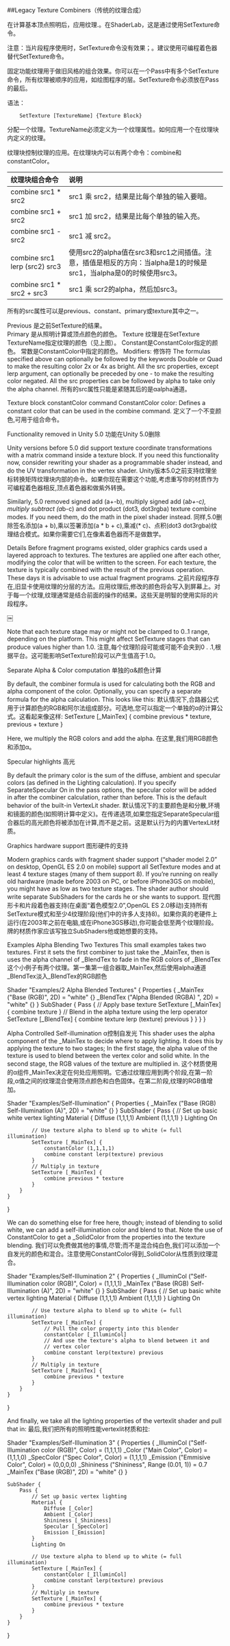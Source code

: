 ##Legacy Texture Combiners（传统的纹理合成）

在计算基本顶点照明后，应用纹理.。在ShaderLab，这是通过使用SetTexture命令。

注意：当片段程序使用时，SetTexture命令没有效果；。建议使用可编程着色器替代SetTexture命令。

固定功能纹理用于做旧风格的组合效果。你可以在一个Pass中有多个SetTexture命令，所有纹理被顺序的应用，如绘图程序的层。SetTexture命令必须放在Pass的最后。

语法：
```
    SetTexture [TextureName] {Texture Block}
```

分配一个纹理。TextureName必须定义为一个纹理属性。如何应用一个在纹理块内定义的纹理。

纹理块控制纹理的应用。在纹理块内可以有两个命令：combine和constantColor。



|纹理块组合命令|说明|
|:--|:--|
|combine src1 * src2|src1 乘 src2，结果是比每个单独的输入要暗。|
|combine src1 + src2|src1 加 src2，结果是比每个单独的输入亮。
|combine src1 - src2|src1 减 src2。|
|combine src1 lerp (src2) src3|使用src2的alpha值在src3和src1之间插值。注意，插值是相反的方向：当alpha是1的时候是src1，当alpha是0的时候使用src3。|
|combine src1 * src2 + src3|src1 乘 scr2的alpha，然后加src3。|
所有的src属性可以是previous、constant、primary或texture其中之一。

Previous 是之前SetTexture的结果。		
Primary 是从照明计算或顶点颜色的颜色。	
Texture 纹理是在SetTexture TextureName指定纹理的颜色（见上图）。
Constant是ConstantColor指定的颜色。
		常数是ConstantColor中指定的颜色。
Modifiers:
修饰符
		The formulas specified above can optionally be followed by the keywords Double or Quad to make the resulting color 2x or 4x as bright.
		All the src properties, except lerp argument, can optionally be preceded by one - to make the resulting color negated.
		All the src properties can be followed by alpha to take only the alpha channel.
		所有的src属性只能是紧随其后的是αalpha通道。
		
Texture block constantColor command
ConstantColor color: Defines a constant color that can be used in the combine command.
定义了一个不变颜色,可用于组合命令。

Functionality removed in Unity 5.0
功能在Unity 5.0删除

Unity versions before 5.0 did support texture coordinate transformations with a matrix command inside a texture block. If you need this functionality now, consider rewriting your shader as a programmable shader instead, and do the UV transformation in the vertex shader.
Unity版本5.0之前支持纹理坐标转换矩阵纹理块内部的命令。如果你现在需要这个功能,考虑重写你的材质作为可编程着色器相反,顶点着色器和做紫外转换。

Similarly, 5.0 removed signed add (a+-b), multiply signed add (a*b+-c), multiply subtract (a*b-c) and dot product (dot3, dot3rgba) texture combine modes. If you need them, do the math in the pixel shader instead.
同样,5.0删除签名添加(a + b),乘以签署添加(a * b + c),乘减(* c)、点积(dot3 dot3rgba)纹理结合模式。如果你需要它们,在像素着色器而不是做数学。

Details
Before fragment programs existed, older graphics cards used a layered approach to textures. The textures are applied one after each other, modifying the color that will be written to the screen. For each texture, the texture is typically combined with the result of the previous operation. These days it is advisable to use actual fragment programs.
之前片段程序存在,旧显卡使用纹理的分层的方法。应用纹理后,修改的颜色将会写入到屏幕上。对于每一个纹理,纹理通常是结合前面的操作的结果。这些天是明智的使用实际的片段程序。

￼

Note that each texture stage may or might not be clamped to 0..1 range, depending on the platform. This might affect SetTexture stages that can produce values higher than 1.0.
注意,每个纹理阶段可能或可能不会夹到0 . .1,根据平台。这可能影响SetTexture阶段可以产生值高于1.0。

Separate Alpha & Color computation
单独的α&颜色计算

By default, the combiner formula is used for calculating both the RGB and alpha component of the color. Optionally, you can specify a separate formula for the alpha calculation. This looks like this:
默认情况下,合路器公式用于计算颜色的RGB和阿尔法组成部分。可选地,您可以指定一个单独的α的计算公式。这看起来像这样:
SetTexture [_MainTex] { combine previous * texture, previous + texture }

Here, we multiply the RGB colors and add the alpha.
在这里,我们用RGB颜色和添加α。

Specular highlights
高光

By default the primary color is the sum of the diffuse, ambient and specular colors (as defined in the Lighting calculation). If you specify SeparateSpecular On in the pass options, the specular color will be added in after the combiner calculation, rather than before. This is the default behavior of the built-in VertexLit shader.
默认情况下的主要颜色是和分散,环境和镜面的颜色(如照明计算中定义)。在传递选项,如果您指定SeparateSpecular组合器后的高光颜色将被添加在计算,而不是之前。这是默认行为的内置VertexLit材质。

Graphics hardware support
图形硬件的支持

Modern graphics cards with fragment shader support (“shader model 2.0” on desktop, OpenGL ES 2.0 on mobile) support all SetTexture modes and at least 4 texture stages (many of them support 8). If you’re running on really old hardware (made before 2003 on PC, or before iPhone3GS on mobile), you might have as low as two texture stages. The shader author should write separate SubShaders for the cards he or she wants to support.
现代图形卡和片段着色器支持(在桌面“着色模型2.0”,OpenGL ES 2.0移动)支持所有SetTexture模式和至少4纹理阶段(他们中的许多人支持8)。如果你真的老硬件上运行(在2003年之前在电脑,或在iPhone3GS移动),你可能会低至两个纹理阶段。牌的材质作家应该写独立SubShaders他或她想要的支持。

Examples
Alpha Blending Two Textures
This small examples takes two textures. First it sets the first combiner to just take the _MainTex, then is uses the alpha channel of _BlendTex to fade in the RGB colors of _BlendTex
这个小例子有两个纹理。第一集第一组合器取_MainTex,然后使用alpha通道_BlendTex淡入_BlendTex的RGB颜色

Shader "Examples/2 Alpha Blended Textures" {
    Properties {
        _MainTex ("Base (RGB)", 2D) = "white" {}
        _BlendTex ("Alpha Blended (RGBA) ", 2D) = "white" {}
    }
    SubShader {
        Pass {
            // Apply base texture
            SetTexture [_MainTex] {
                combine texture
            }
            // Blend in the alpha texture using the lerp operator
            SetTexture [_BlendTex] {
                combine texture lerp (texture) previous
            }
        }
    }
}

Alpha Controlled Self-illumination
α控制自发光
This shader uses the alpha component of the _MainTex to decide where to apply lighting. It does this by applying the texture to two stages; In the first stage, the alpha value of the texture is used to blend between the vertex color and solid white. In the second stage, the RGB values of the texture are multiplied in.
这个材质使用的α组件_MainTex决定在何处应用照明。它通过纹理应用到两个阶段,在第一阶段,α值之间的纹理混合使用顶点颜色和白色固体。在第二阶段,纹理的RGB值增加。

Shader "Examples/Self-Illumination" {
    Properties {
        _MainTex ("Base (RGB) Self-Illumination (A)", 2D) = "white" {}
    }
    SubShader {
        Pass {
            // Set up basic white vertex lighting
            Material {
                Diffuse (1,1,1,1)
                Ambient (1,1,1,1)
            }
            Lighting On

            // Use texture alpha to blend up to white (= full illumination)
            SetTexture [_MainTex] {
                constantColor (1,1,1,1)
                combine constant lerp(texture) previous
            }
            // Multiply in texture
            SetTexture [_MainTex] {
                combine previous * texture
            }
        }
    }
}


We can do something else for free here, though; instead of blending to solid white, we can add a self-illumination color and blend to that. Note the use of ConstantColor to get a _SolidColor from the properties into the texture blending.
我们可以免费做其他的事情,尽管;而不是混合纯白色,我们可以添加一个自发光的颜色和混合。注意使用ConstantColor得到_SolidColor从性质到纹理混合。

Shader "Examples/Self-Illumination 2" {
    Properties {
        _IlluminCol ("Self-Illumination color (RGB)", Color) = (1,1,1,1)
        _MainTex ("Base (RGB) Self-Illumination (A)", 2D) = "white" {}
    }
    SubShader {
        Pass {
            // Set up basic white vertex lighting
            Material {
                Diffuse (1,1,1,1)
                Ambient (1,1,1,1)
            }
            Lighting On

            // Use texture alpha to blend up to white (= full illumination)
            SetTexture [_MainTex] {
                // Pull the color property into this blender
                constantColor [_IlluminCol]
                // And use the texture's alpha to blend between it and
                // vertex color
                combine constant lerp(texture) previous
            }
            // Multiply in texture
            SetTexture [_MainTex] {
                combine previous * texture
            }
        }
    }
}

And finally, we take all the lighting properties of the vertexlit shader and pull that in:
最后,我们把所有的照明性能vertexlit材质和拉:

Shader "Examples/Self-Illumination 3" {
    Properties {
        _IlluminCol ("Self-Illumination color (RGB)", Color) = (1,1,1,1)
        _Color ("Main Color", Color) = (1,1,1,0)
        _SpecColor ("Spec Color", Color) = (1,1,1,1)
        _Emission ("Emmisive Color", Color) = (0,0,0,0)
        _Shininess ("Shininess", Range (0.01, 1)) = 0.7
        _MainTex ("Base (RGB)", 2D) = "white" {}
    }

    SubShader {
        Pass {
            // Set up basic vertex lighting
            Material {
                Diffuse [_Color]
                Ambient [_Color]
                Shininess [_Shininess]
                Specular [_SpecColor]
                Emission [_Emission]
            }
            Lighting On

            // Use texture alpha to blend up to white (= full illumination)
            SetTexture [_MainTex] {
                constantColor [_IlluminCol]
                combine constant lerp(texture) previous
            }
            // Multiply in texture
            SetTexture [_MainTex] {
                combine previous * texture
            }
        }
    }
}


